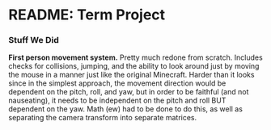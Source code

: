 # README: Term Project

### Stuff We Did
**First person movement system.** Pretty much redone from scratch. Includes checks for collisions, jumping, and the ability to look around just by moving the mouse in a manner just like the original Minecraft. Harder than it looks since in the simplest approach, the movement direction would be dependent on the pitch, roll, and yaw, but in order to be faithful (and not nauseating), it needs to be independent on the pitch and roll BUT dependent on the yaw. Math (ew) had to be done to do this, as well as separating the camera transform into separate matrices.

